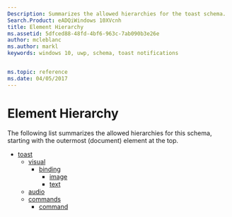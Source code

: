 ```yaml
---
Description: Summarizes the allowed hierarchies for the toast schema.
Search.Product: eADQiWindows 10XVcnh
title: Element Hierarchy
ms.assetid: 5dfced88-48fd-4bf6-963c-7ab090b3e26e
author: mcleblanc
ms.author: markl
keywords: windows 10, uwp, schema, toast notifications


ms.topic: reference
ms.date: 04/05/2017
---
```


# Element Hierarchy




The following list summarizes the allowed hierarchies for this schema, starting with the outermost (document) element at the top.

-   [toast](element-toast.md)
    -   [visual](element-visual.md)
        -   [binding](element-binding.md)
            -   [image](element-image.md)
            -   [text](element-text.md)
    -   [audio](element-audio.md)
    -   [commands](element-commands.md)
        -   [command](element-command.md)

 

 



